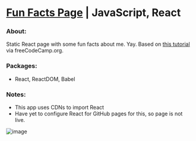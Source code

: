 # [Fun Facts Page](https://kalafriz.github.io/fsd-roadmap/learn-react-scrimba/fun-facts/index.html) | JavaScript, React

### About:
 Static React page with some fun facts about me. Yay. Based on [this tutorial](https://www.youtube.com/watch?v=bMknfKXIFA8&ab_channel=freeCodeCamp.org) via freeCodeCamp.org.

### Packages:
- React, ReactDOM, Babel

### Notes:
- This app uses CDNs to import React
- Have yet to configure React for GitHub pages for this, so page is not live.

  

![image](https://github.com/kalafriz/fsd-roadmap/assets/80020511/b3c912df-27b8-454e-aaa6-6f7e4d4c3fd3)

